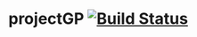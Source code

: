 # projectGP [![Build Status](https://travis-ci.com/stijnrosaer/projectGP.svg?token=4KCFK8pLqiRpds8XDZQc&branch=master)](https://travis-ci.com/stijnrosaer/projectGP)

